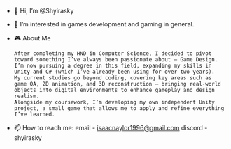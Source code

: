 - 👋 Hi, I’m @Shyirasky
- 👀 I’m interested in games development and gaming in general.
- 🎮 About Me
  
      After completing my HND in Computer Science, I decided to pivot toward something I’ve always been passionate about — Game Design. I’m now pursuing a degree in this field, expanding my skills in Unity and C# (which I’ve already been using for over two years).
      My current studies go beyond coding, covering key areas such as game QA, 2D animation, and 3D reconstruction — bringing real-world objects into digital environments to enhance gameplay and design realism.
      Alongside my coursework, I’m developing my own independent Unity project, a small game that allows me to apply and refine everything I’ve learned.
- 📫 How to reach me: 
      email - isaacnaylor1996@gmail.com
      discord - shyirasky

<!---
Shyirasky/Shyirasky is a ✨ special ✨ repository because its `README.md` (this file) appears on your GitHub profile.
You can click the Preview link to take a look at your changes.
--->
